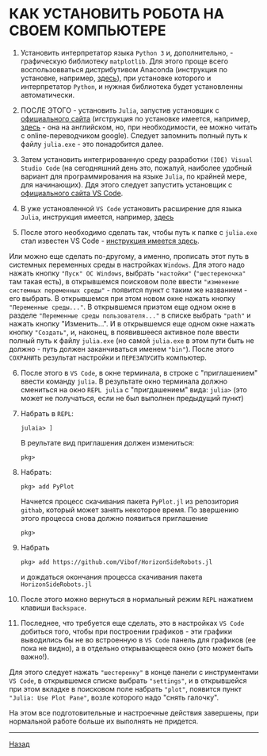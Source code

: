 # КАК УСТАНОВИТЬ РОБОТА НА СВОЕМ КОМПЬЮТЕРЕ

1. Установить интерпретатор языка `Python 3` и, дополнительно, - графическую библиотеку `matplotlib`.
Для этого проще всего воспользовваться дистрибутивом Anaconda (инструкция по установке, например, [здесь](https://pythonru.com/baza-znanij/kak-ustanovit-anaconda-na-windows)), при установке которого и интерпретатор `Python`, и нужная библиотека будет установленны автоматически.

2. ПОСЛЕ ЭТОГО - установить `Julia`, запустив установщик с [официального сайта](https://julialang.org/downloads) (игструкция по установке имеется, например, [здесь](https://techytok.com/julia-vscode/) - она на английском, но, при необходимости, ее можно читать с online-переводчиком google). Следует запомнить полный путь к файлу `julia.exe` - это понадобится далее.
   
3. Затем установить интегрированную среду разработки `(IDE) Visual Studio Code` (на сегодняшний день это, пожалуй, наиболее удобный вариант для программирования на языке `Julia`, по крайней мере, для начинающих). Ддя этого следует запустить установщик с [официального сайта VS Code](https://code.visualstudio.com/download).

4. В уже установленной `VS Code` установить расширение для языка `Julia`, инструкция имеется, например, [здесь](https://techytok.com/julia-vscode/) 

5. После этого необходимо сделать так, чтобы путь к папке с `julia.exe` стал известен VS Code - [инструкция имеется здесь](https://techytok.com/julia-vscode/). 

Или можно еще сделать по-другому, а именно, прописать этот путь в системных переменных среды в настройках `Windows`. Для этого надо нажать кнопку `"Пуск" ОС Windows`, выбрать `"настойки"` (`"шестереночка"` там такая есть), в открывшемся поисковом поле ввести `"изменение системных переменных среды"` - появится пункт с таким же названием - его выбрать. В открывшемся при этом новом окне нажать кнопку `"Переменные среды..."`. В открывшемся приэтом еще одном окне в разделе `"Переменные среды пользователя..."` в списке выбрать `"path"` и нажать кнопку "Изменить...". И в открывшемся еще одном окне нажать кнопку `"Создать"`, и, наконец, в появившееся активное поле ввести полный путь к файлу `julia.exe` (но самой `julia.exe` в этом пути быть не должно - путь должен заканчиваться именем `"bin"`). После этого `СОХРАНИТЬ` результат настройки и `ПЕРЕЗАПУСИТЬ` компьютер.

6. После этого в `VS Code`, в окне терминала, в строке с "приглашением" ввести команду `julia`. В результате окно терминала должно смениться на окно `REPL julia` c "пригдашением" вида: `julia>`
(это может не получаться, если не был выполнен предыдущий пункт)

7. Набрать в `REPL`:

    `julaia> ]`

    В реультате вид приглашения должен измениться:

    `pkg>`

8. Набрать:

    `pkg> add PyPlot`

    Начнется процесс скачивания пакета `PyPlot.jl` из репозитория `githab`, который может занять некоторое время. По звершению этого процесса снова должно появиться приглашение

    `pkg>`

9. Набрать

    `pkg> add https://github.com/Vibof/HorizonSideRobots.jl`

    и дождаться окончания процесса скачивания пакета `HorizonSideRobots.jl`

10. После этого можно вернуться в нормальный режим `REPL` нажатием клавиши `Backspace`.

11. Последнее, что требуется еще сделать, это в настройках `VS Code` добиться того, чтобы при построении графиков - эти графики выводились бы не во встроенную в `VS Code` панель для графиков (ее пока не видно), а в отдельно открывающееся окно (это может быть важно!).

Для этого следует нажать `"шестеренку"` в конце панели с инструментами `VS Code`, в открывшемся списке выбрать `"settings"`, и в открывшейся при этом вкладке в поисковом поле набрать `"plot"`, появится пункт `"Julia: Use Plot Pane"`, возле которого надо "снять галочку".
    
На этом все подготовительные и настроечные действия завершены, при нормальной работе больше их выполнять не придется.

----------------

[Назад](../README.md)